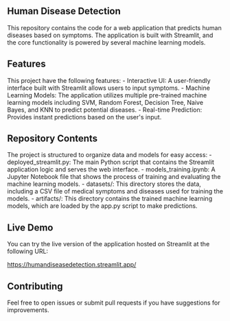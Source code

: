 ## Human Disease Detection

This repository contains the code for a web application that predicts human diseases based on symptoms. The application is built with Streamlit, and the core functionality is powered by several machine learning models.

## Features
This project have the following features:
    - Interactive UI: A user-friendly interface built with Streamlit allows users to input symptoms.
    - Machine Learning Models: The application utilizes multiple pre-trained machine learning models including SVM, Random Forest, Decision Tree, Naive Bayes, and KNN to predict potential diseases.
    - Real-time Prediction: Provides instant predictions based on the user's input.

## Repository Contents

The project is structured to organize data and models for easy access:
    - deployed_streamlit.py: The main Python script that contains the Streamlit application logic and serves the web interface.
    - models_training.ipynb: A Jupyter Notebook file that shows the process of training and evaluating the machine learning models.
    - datasets/: This directory stores the data, including a CSV file of medical symptoms and diseases used for training the models.
    - artifacts/: This directory contains the trained machine learning models, which are loaded by the app.py script to make predictions.

## Live Demo

You can try the live version of the application hosted on Streamlit at the following URL:

https://humandiseasedetection.streamlit.app/

## Contributing

Feel free to open issues or submit pull requests if you have suggestions for improvements.
